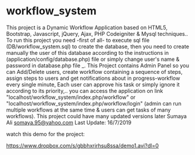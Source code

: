 # workflow_system
This project is a Dynamic Workflow Application based on HTML5, Bootstrap, Javascript, jQuery, Ajax, PHP Codeigniter & Mysql techniques.. To run this project you need -first of all- to execute sql file (DB/workflow_system.sql) to create the database, then you need to create manually the user of this database according to the instructions in (application/config/database.php) file or simply change user's name & password in database.php file _. This Project contains Admin Panel so you can Add/Delete users, create workflow containing a sequence of steps, assign steps to users and get notifications about in progress-workflow every single minute, Each user can approve his task or simply ignore it according to its priority,.. you can access the application on link "localhost/workflow_system/index.php/workflow" or "localhost/workflow_system/index.php/workflow/login" (admin can run multiple workflows at the same time & users can get tasks of many workflows).
This project could have many updated versions later
Sumaya Ali somaya.95@yahoo.com Last Update: 16/7/2019

watch this demo for the project:

https://www.dropbox.com/s/gbbhxrirhsu8ssa/demo1.avi?dl=0
